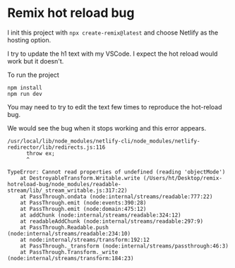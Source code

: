 # Remix hot reload bug

I init this project with `npx create-remix@latest` and choose Netlify as the hosting option. 

I try to update the h1 text with my VSCode. I expect the hot reload would work but it doesn't.

To run the project

```
npm install
npm run dev
```

You may need to try to edit the text few times to reproduce the hot-reload bug.

We would see the bug when it stops working and this error appears.

```
/usr/local/lib/node_modules/netlify-cli/node_modules/netlify-redirector/lib/redirects.js:116
      throw ex;
      ^

TypeError: Cannot read properties of undefined (reading 'objectMode')
    at DestroyableTransform.Writable.write (/Users/ht/Desktop/remix-hotreload-bug/node_modules/readable-stream/lib/_stream_writable.js:317:22)
    at PassThrough.ondata (node:internal/streams/readable:777:22)
    at PassThrough.emit (node:events:390:28)
    at PassThrough.emit (node:domain:475:12)
    at addChunk (node:internal/streams/readable:324:12)
    at readableAddChunk (node:internal/streams/readable:297:9)
    at PassThrough.Readable.push (node:internal/streams/readable:234:10)
    at node:internal/streams/transform:192:12
    at PassThrough._transform (node:internal/streams/passthrough:46:3)
    at PassThrough.Transform._write (node:internal/streams/transform:184:23)
```
